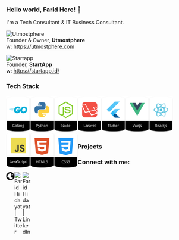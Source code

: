 ### Hello world, Farid Here! 👋

I'm a Tech Consultant & IT Business Consultant.

<img alt="Utmostphere" height="32px" src="https://utmostphere.github.io/utmostphere-grayscalse.png" /><br/>
Founder & Owner, **Utmostphere**<br/>
w: https://utmostphere.com<br/>

<img alt="Startapp" height="32px" src="https://startapp.id/wp-content/uploads/2022/09/StartApp-Logo-Master-dark.png" /><br/>
Founder, **StartApp**<br/>
w: https://startapp.id/<br/>

### Tech Stack

<img align="left" alt="Golang" width="64px" src="assets/golang.png" />
<img align="left" alt="Python" width="64px" src="assets/python.png" />
<img align="left" alt="Nodejs" width="64px" src="assets/nodejs.png" />
<img align="left" alt="Laravel" width="64px" src="assets/laravel.png" />

<img align="left" alt="Flutter" width="64px" src="assets/flutter.png" />
<img align="left" alt="Vuejs" width="64px" src="assets/vuejs.png" />
<img align="left" alt="Reactjs" width="64px" src="assets/reactjs.png" />

<img align="left" alt="Javascript" width="64px" src="assets/js.png" />
<img align="left" alt="HTML5" width="64px" src="assets/html5.png" />
<img align="left" alt="CSS" width="64px" src="assets/css3.png" />

<br />
<br />
<br />
<br />
<br />
<br />

### Projects

### Connect with me:

[<img align="left" alt="Farid Hidayat" width="22px" src="https://raw.githubusercontent.com/iconic/open-iconic/master/svg/globe.svg" />][website]
<!-- [<img align="left" alt="Farid Hidayat | YouTube" width="22px" src="https://cdn.jsdelivr.net/npm/simple-icons@v3/icons/youtube.svg" />][youtube] -->
[<img align="left" alt="Farid Hidayat | Twitter" width="22px" src="https://cdn.jsdelivr.net/npm/simple-icons@v3/icons/twitter.svg" />][twitter]
[<img align="left" alt="Farid Hidayat | LinkedIn" width="22px" src="https://cdn.jsdelivr.net/npm/simple-icons@v3/icons/linkedin.svg" />][linkedin]

[website]: https://faridlab.github.io
[twitter]: https://twitter.com/faridlab
<!-- [youtube]: https://youtube.com/faridlab -->
[linkedin]: https://linkedin.com/in/faridlab
